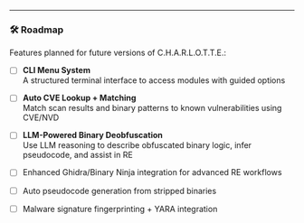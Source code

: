 ---

### 🛠️ Roadmap

Features planned for future versions of C.H.A.R.L.O.T.T.E.:

- [ ] **CLI Menu System**  
  A structured terminal interface to access modules with guided options

- [ ] **Auto CVE Lookup + Matching**  
  Match scan results and binary patterns to known vulnerabilities using CVE/NVD

- [ ] **LLM-Powered Binary Deobfuscation**  
  Use LLM reasoning to describe obfuscated binary logic, infer pseudocode, and assist in RE

- [ ] Enhanced Ghidra/Binary Ninja integration for advanced RE workflows
- [ ] Auto pseudocode generation from stripped binaries
- [ ] Malware signature fingerprinting + YARA integration